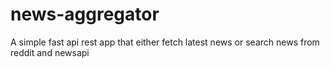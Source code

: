 # news-aggregator
A simple fast api rest app that either fetch latest news or search news from reddit and newsapi
